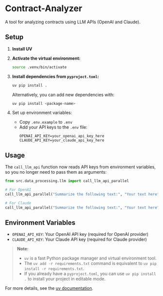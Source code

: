 # Contract-Analyzer

A tool for analyzing contracts using LLM APIs (OpenAI and Claude).

## Setup

1. **Install UV**

2. **Activate the virtual environment:**
   ```bash
   source .venv/bin/activate
   ```

3. **Install dependencies from `pyproject.toml`:**
   ```bash
   uv pip install .
   ```

   Alternatively, you can add new dependencies with:
   ```bash
   uv pip install <package-name>
   ```

2. Set up environment variables:
   - Copy `.env.example` to `.env`
   - Add your API keys to the `.env` file:
     ```
     OPENAI_API_KEY=your_openai_api_key_here
     CLAUDE_API_KEY=your_claude_api_key_here
     ```

## Usage

The `call_llm_api` function now reads API keys from environment variables, so you no longer need to pass them as arguments:

```python
from src.data_processing.llm import call_llm_api_parallel

# For OpenAI
call_llm_api_parallel("Summarize the following text:", "Your text here", provider="openai")

# For Claude
call_llm_api_parallel("Summarize the following text:", "Your text here", provider="claude")
```

## Environment Variables

- `OPENAI_API_KEY`: Your OpenAI API key (required for OpenAI provider)
- `CLAUDE_API_KEY`: Your Claude API key (required for Claude provider)



> **Note:**  
> - `uv` is a fast Python package manager and virtual environment tool.  
> - The `uv add -r requirements.txt` command is equivalent to `uv pip install -r requirements.txt`.  
> - If you already have a `pyproject.toml`, you can use `uv pip install .` to install your project in editable mode.

For more details, see the [uv documentation](https://github.com/astral-sh/uv).